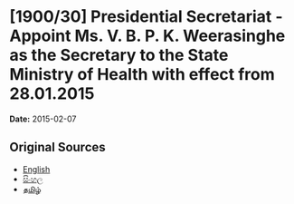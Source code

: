 # [1900/30] Presidential Secretariat - Appoint Ms. V. B. P. K. Weerasinghe as the Secretary to the State Ministry of Health with effect from 28.01.2015

**Date:** 2015-02-07

## Original Sources

- [English](https://documents.gov.lk/view/extra-gazettes/2015/2/1900-30_E.pdf)
- [සිංහල](https://documents.gov.lk/view/extra-gazettes/2015/2/1900-30_S.pdf)
- [தமிழ்](https://documents.gov.lk/view/extra-gazettes/2015/2/1900-30_T.pdf)
